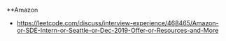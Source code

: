 **Amazon
- https://leetcode.com/discuss/interview-experience/468465/Amazon-or-SDE-Intern-or-Seattle-or-Dec-2019-Offer-or-Resources-and-More
